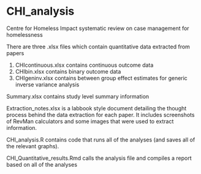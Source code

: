 # CHI_analysis
Centre for Homeless Impact systematic review on case management for homelessness

There are three .xlsx files which contain quantitative data extracted from papers
1. CHIcontinuous.xlsx contains continuous outcome data
2. CHIbin.xlsx contains binary outcome data
3. CHIgeninv.xlsx contains between group effect estimates for generic inverse variance analysis

Summary.xlsx contains study level summary information

Extraction_notes.xlsx is a labbook style document detailing the thought process behind the data extraction for each paper. It includes screenshots of RevMan calculators and some images that were used to extract information. 

CHI_analysis.R contains code that runs all of the analyses (and saves all of the relevant graphs).

CHI_Quantitative_results.Rmd calls the analysis file and compiles a report based on all of the analyses
